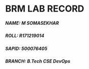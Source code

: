 # BRM LAB RECORD
##### NAME: M SOMASEKHAR
##### ROLL: R171219014
##### SAPID: 500076405
##### BRANCH: B.Tech CSE DevOps
